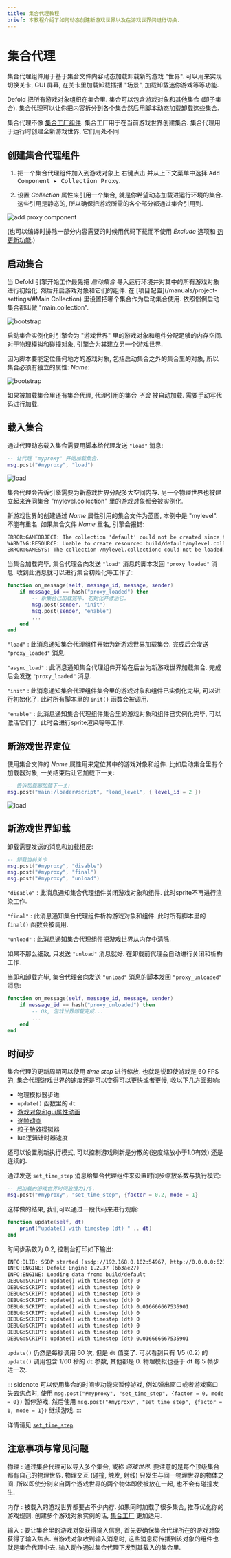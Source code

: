 ```yaml
---
title: 集合代理教程
brief: 本教程介绍了如何动态创建新游戏世界以及在游戏世界间进行切换.
---
```


# 集合代理

集合代理组件用于基于集合文件内容动态加载卸载新的游戏 "世界". 可以用来实现切换关卡, GUI 屏幕, 在关卡里加载卸载插播 "场景", 加载卸载迷你游戏等等功能.

Defold 把所有游戏对象组织在集合里. 集合可以包含游戏对象和其他集合 (即子集合). 集合代理可以让你把内容拆分到各个集合然后用脚本动态加载卸载这些集合.

集合代理不像 [集合工厂组件](/manuals/collection-factory/). 集合工厂用于在当前游戏世界创建集合. 集合代理用于运行时创建全新游戏世界, 它们用处不同.

## 创建集合代理组件

1. 把一个集合代理组件加入到游戏对象上 <kbd>右键点击</kbd> 并从上下文菜单中选择 <kbd>Add Component ▸ Collection Proxy</kbd>.

2. 设置 *Collection* 属性来引用一个集合, 就是你希望动态加载进运行环境的集合. 这些引用是静态的, 所以确保把游戏所需的各个部分都通过集合引用到.

![add proxy component](images/collection-proxy/create_proxy.png)

(也可以编译时排除一部分内容需要的时候用代码下载而不使用 *Exclude* 选项和 [热更新功能](/manuals/live-update/).)

## 启动集合

当 Defold 引擎开始工作最先把 *启动集合* 导入运行环境并对其中的所有游戏对象进行初始化. 然后开启游戏对象和它们的组件. 在 [项目配置](/manuals/project-settings/#Main Collection) 里设置把哪个集合作为启动集合使用. 依照惯例启动集合都叫做 "main.collection".

![bootstrap](images/collection-proxy/bootstrap.png)

启动集合实例化时引擎会为 "游戏世界" 里的游戏对象和组件分配足够的内存空间. 对于物理模拟和碰撞对象, 引擎会为其建立另一个游戏世界.

因为脚本要能定位任何地方的游戏对象, 包括启动集合之外的集合里的对象, 所以集合必须有独立的属性: *Name*:

![bootstrap](images/collection-proxy/collection_id.png)

如果被加载集合里还有集合代理, 代理引用的集合 *不会* 被自动加载. 需要手动写代码进行加载.

## 载入集合

通过代理动态载入集合需要用脚本给代理发送 `"load"` 消息:

```lua
-- 让代理 "myproxy" 开始加载集合.
msg.post("#myproxy", "load")
```

![load](images/collection-proxy/proxy_load.png)

集合代理会告诉引擎需要为新游戏世界分配多大空间内存. 另一个物理世界也被建立起来连同集合 "mylevel.collection" 里的游戏对象都会被实例化.

新游戏世界的创建通过 *Name* 属性引用的集合文件为蓝图, 本例中是 "mylevel". 不能有重名. 如果集合文件 *Name* 重名, 引擎会报错:

```txt
ERROR:GAMEOBJECT: The collection 'default' could not be created since there is already a socket with the same name.
WARNING:RESOURCE: Unable to create resource: build/default/mylevel.collectionc
ERROR:GAMESYS: The collection /mylevel.collectionc could not be loaded.
```

当集合加载完毕, 集合代理会向发送 `"load"` 消息的脚本发回 `"proxy_loaded"` 消息. 收到此消息就可以进行集合初始化等工作了:

```lua
function on_message(self, message_id, message, sender)
    if message_id == hash("proxy_loaded") then
        -- 新集合已加载完毕. 初始化并激活它.
        msg.post(sender, "init")
        msg.post(sender, "enable")
        ...
    end
end
```

`"load"`
: 此消息通知集合代理组件开始为新游戏世界加载集合. 完成后会发送 `"proxy_loaded"` 消息.

`"async_load"`
: 此消息通知集合代理组件开始在后台为新游戏世界加载集合. 完成后会发送 `"proxy_loaded"` 消息.

`"init"`
: 此消息通知集合代理组件集合里的游戏对象和组件已实例化完毕, 可以进行初始化了. 此时所有脚本里的 `init()` 函数会被调用.

`"enable"`
: 此消息通知集合代理组件集合里的游戏对象和组件已实例化完毕, 可以激活它们了. 此时会进行sprite渲染等等工作.

## 新游戏世界定位

使用集合文件的 *Name* 属性用来定位其中的游戏对象和组件. 比如启动集合里有个加载器对象, 一关结束后让它加载下一关:

```lua
-- 告诉加载器加载下一关:
msg.post("main:/loader#script", "load_level", { level_id = 2 })
```

![load](images/collection-proxy/message_passing.png)

## 新游戏世界卸载

卸载需要发送的消息和加载相反:

```lua
-- 卸载当前关卡
msg.post("#myproxy", "disable")
msg.post("#myproxy", "final")
msg.post("#myproxy", "unload")
```

`"disable"`
: 此消息通知集合代理组件关闭游戏对象和组件. 此时sprite不再进行渲染工作.

`"final"`
: 此消息通知集合代理组件析构游戏对象和组件. 此时所有脚本里的 `final()` 函数会被调用.

`"unload"`
: 此消息通知集合代理组件把游戏世界从内存中清除.

如果不那么细致, 只发送 `"unload"` 消息就好. 在卸载前代理会自动进行关闭和析构工作.

当即和卸载完毕, 集合代理会向发送 `"unload"` 消息的脚本发回 `"proxy_unloaded"` 消息:

```lua
function on_message(self, message_id, message, sender)
    if message_id == hash("proxy_unloaded") then
        -- Ok, 游戏世界卸载完成...
        ...
    end
end
```


## 时间步

集合代理的更新周期可以使用 _time step_ 进行缩放. 也就是说即使游戏是 60 FPS 的, 集合代理游戏世界的速度还是可以变得可以更快或者更慢, 收以下几方面影响: 

* 物理模拟器步进
* `update()` 函数里的 `dt`
* [游戏对象和gui属性动画](https://defold.com/manuals/animation/#property-animation-1)
* [逐帧动画](https://defold.com/manuals/animation/#flip-book-animation)
* [粒子特效模拟器](https://defold.com/manuals/particlefx/)
* lua逻辑计时器速度

还可以设置刷新执行模式, 可以控制游戏刷新是分散的(速度缩放小于1.0有效) 还是连续的.

通过发送 `set_time_step` 消息给集合代理组件来设置时间步缩放系数与执行模式:

```lua
-- 把加载的游戏世界时间放慢为1/5.
msg.post("#myproxy", "set_time_step", {factor = 0.2, mode = 1}
```

这样做的结果, 我们可以通过一段代码来进行观察:

```lua
function update(self, dt)
    print("update() with timestep (dt) " .. dt)
end
```

时间步系数为 0.2, 控制台打印如下输出:

```txt
INFO:DLIB: SSDP started (ssdp://192.168.0.102:54967, http://0.0.0.0:62162)
INFO:ENGINE: Defold Engine 1.2.37 (6b3ae27)
INFO:ENGINE: Loading data from: build/default
DEBUG:SCRIPT: update() with timestep (dt) 0
DEBUG:SCRIPT: update() with timestep (dt) 0
DEBUG:SCRIPT: update() with timestep (dt) 0
DEBUG:SCRIPT: update() with timestep (dt) 0
DEBUG:SCRIPT: update() with timestep (dt) 0.016666667535901
DEBUG:SCRIPT: update() with timestep (dt) 0
DEBUG:SCRIPT: update() with timestep (dt) 0
DEBUG:SCRIPT: update() with timestep (dt) 0
DEBUG:SCRIPT: update() with timestep (dt) 0
DEBUG:SCRIPT: update() with timestep (dt) 0.016666667535901
```

`update()` 仍然是每秒调用 60 次, 但是 `dt` 值变了. 可以看到只有 1/5 (0.2) 的 `update()` 调用包含 1/60 秒的 `dt` 参数, 其他都是 0. 物理模拟也基于 dt 每 5 帧步进一次.

::: sidenote
可以使用集合的时间步功能来暂停游戏, 例如弹出窗口或者游戏窗口失去焦点时, 使用 `msg.post("#myproxy", "set_time_step", {factor = 0, mode = 0})` 暂停游戏, 然后使用 `msg.post("#myproxy", "set_time_step", {factor = 1, mode = 1})` 继续游戏.
:::

详情请见 [`set_time_step`](/ref/collectionproxy#set_time_step).

## 注意事项与常见问题

物理
: 通过集合代理可以导入多个集合, 或称 *游戏世界*. 要注意的是每个顶级集合都有自己的物理世界. 物理交互 (碰撞, 触发, 射线) 只发生与同一物理世界的物体之间. 所以即使分别来自两个游戏世界的两个物体即使被放在一起, 也不会有碰撞发生.

内存
: 被载入的游戏世界都要占不少内存. 如果同时加载了很多集合, 推荐优化你的游戏规则. 创建多个游戏对象实例的话, [集合工厂](/manuals/collection-factory) 更加适用.

输入
: 要让集合里的游戏对象获得输入信息, 首先要确保集合代理所在的游戏对象获得了输入焦点. 当游戏对象收到输入消息时, 这些消息将传播到该对象的组件也就是集合代理中去. 输入动作通过集合代理下发到其载入的集合里.
